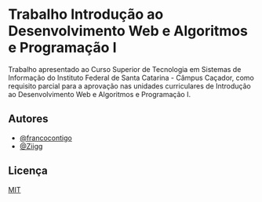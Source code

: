
# Trabalho Introdução ao Desenvolvimento Web e Algoritmos e Programação I

Trabalho apresentado ao Curso Superior de Tecnologia em Sistemas de Informação do Instituto Federal de Santa Catarina - Câmpus Caçador, como requisito parcial para a aprovação nas unidades curriculares de Introdução ao Desenvolvimento Web e Algoritmos e Programação I.


## Autores

- [@francocontigo](https://www.github.com/francocontigo)
- [@Ziigg](https://github.com/Ziigg)


## Licença

[MIT](https://choosealicense.com/licenses/mit/)

